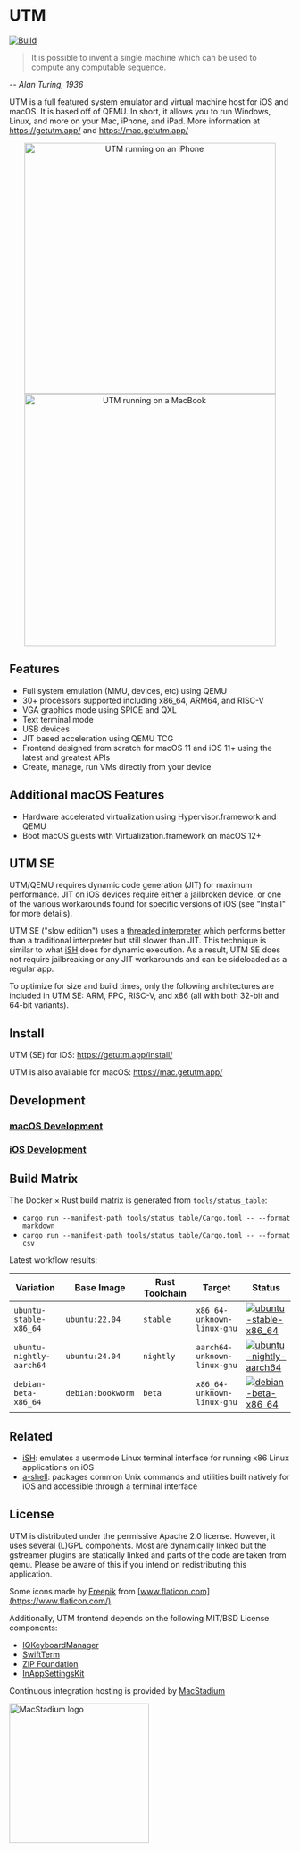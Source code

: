 #  UTM
[![Build](https://github.com/utmapp/UTM/workflows/Build/badge.svg?branch=main&event=push)][1]

> It is possible to invent a single machine which can be used to compute any computable sequence.

-- <cite>Alan Turing, 1936</cite>

UTM is a full featured system emulator and virtual machine host for iOS and macOS. It is based off of QEMU. In short, it allows you to run Windows, Linux, and more on your Mac, iPhone, and iPad. More information at https://getutm.app/ and https://mac.getutm.app/

<p align="center">
  <img width="450px" alt="UTM running on an iPhone" src="screen.png">
  <br>
  <img width="450px" alt="UTM running on a MacBook" src="screenmac.png">
</p>

## Features

* Full system emulation (MMU, devices, etc) using QEMU
* 30+ processors supported including x86_64, ARM64, and RISC-V
* VGA graphics mode using SPICE and QXL
* Text terminal mode
* USB devices
* JIT based acceleration using QEMU TCG
* Frontend designed from scratch for macOS 11 and iOS 11+ using the latest and greatest APIs
* Create, manage, run VMs directly from your device

## Additional macOS Features

* Hardware accelerated virtualization using Hypervisor.framework and QEMU
* Boot macOS guests with Virtualization.framework on macOS 12+

## UTM SE

UTM/QEMU requires dynamic code generation (JIT) for maximum performance. JIT on iOS devices require either a jailbroken device, or one of the various workarounds found for specific versions of iOS (see "Install" for more details).

UTM SE ("slow edition") uses a [threaded interpreter][3] which performs better than a traditional interpreter but still slower than JIT. This technique is similar to what [iSH][4] does for dynamic execution. As a result, UTM SE does not require jailbreaking or any JIT workarounds and can be sideloaded as a regular app.

To optimize for size and build times, only the following architectures are included in UTM SE: ARM, PPC, RISC-V, and x86 (all with both 32-bit and 64-bit variants).

## Install

UTM (SE) for iOS: https://getutm.app/install/

UTM is also available for macOS: https://mac.getutm.app/

## Development

### [macOS Development](Documentation/MacDevelopment.md)

### [iOS Development](Documentation/iOSDevelopment.md)

## Build Matrix

The Docker × Rust build matrix is generated from `tools/status_table`:

- `cargo run --manifest-path tools/status_table/Cargo.toml -- --format markdown`
- `cargo run --manifest-path tools/status_table/Cargo.toml -- --format csv`

Latest workflow results:

| Variation | Base Image | Rust Toolchain | Target | Status |
| --- | --- | --- | --- | --- |
| `ubuntu-stable-x86_64` | `ubuntu:22.04` | `stable` | `x86_64-unknown-linux-gnu` | [![ubuntu-stable-x86_64](https://github.com/realagiorganization/UTM/actions/workflows/matrix-build.yml/badge.svg?branch=main&label=ubuntu%2Dstable%2Dx86%5F64)](https://github.com/realagiorganization/UTM/actions?query=workflow%3A%22Matrix%20Build%22+branch%3Amain+matrix%3Aubuntu%2Dstable%2Dx86%5F64) |
| `ubuntu-nightly-aarch64` | `ubuntu:24.04` | `nightly` | `aarch64-unknown-linux-gnu` | [![ubuntu-nightly-aarch64](https://github.com/realagiorganization/UTM/actions/workflows/matrix-build.yml/badge.svg?branch=main&label=ubuntu%2Dnightly%2Daarch64)](https://github.com/realagiorganization/UTM/actions?query=workflow%3A%22Matrix%20Build%22+branch%3Amain+matrix%3Aubuntu%2Dnightly%2Daarch64) |
| `debian-beta-x86_64` | `debian:bookworm` | `beta` | `x86_64-unknown-linux-gnu` | [![debian-beta-x86_64](https://github.com/realagiorganization/UTM/actions/workflows/matrix-build.yml/badge.svg?branch=main&label=debian%2Dbeta%2Dx86%5F64)](https://github.com/realagiorganization/UTM/actions?query=workflow%3A%22Matrix%20Build%22+branch%3Amain+matrix%3Adebian%2Dbeta%2Dx86%5F64) |

## Related

* [iSH][4]: emulates a usermode Linux terminal interface for running x86 Linux applications on iOS
* [a-shell][5]: packages common Unix commands and utilities built natively for iOS and accessible through a terminal interface

## License

UTM is distributed under the permissive Apache 2.0 license. However, it uses several (L)GPL components. Most are dynamically linked but the gstreamer plugins are statically linked and parts of the code are taken from qemu. Please be aware of this if you intend on redistributing this application.

Some icons made by [Freepik](https://www.freepik.com) from [www.flaticon.com](https://www.flaticon.com/).

Additionally, UTM frontend depends on the following MIT/BSD License components:

* [IQKeyboardManager](https://github.com/hackiftekhar/IQKeyboardManager)
* [SwiftTerm](https://github.com/migueldeicaza/SwiftTerm)
* [ZIP Foundation](https://github.com/weichsel/ZIPFoundation)
* [InAppSettingsKit](https://github.com/futuretap/InAppSettingsKit)

Continuous integration hosting is provided by [MacStadium](https://www.macstadium.com/opensource)

[<img src="https://uploads-ssl.webflow.com/5ac3c046c82724970fc60918/5c019d917bba312af7553b49_MacStadium-developerlogo.png" alt="MacStadium logo" width="250">](https://www.macstadium.com)

  [1]: https://github.com/utmapp/UTM/actions?query=event%3Arelease+workflow%3ABuild
  [2]: screen.png
  [3]: https://github.com/ktemkin/qemu/blob/with_tcti/tcg/aarch64-tcti/README.md
  [4]: https://github.com/ish-app/ish
  [5]: https://github.com/holzschu/a-shell

